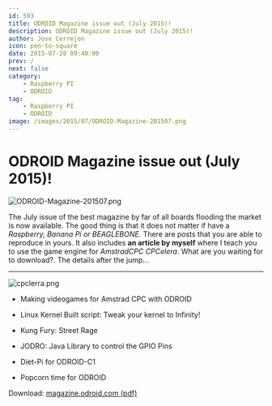 ```yaml
---
id: 593
title: ODROID Magazine issue out (July 2015)!
description: ODROID Magazine issue out (July 2015)!
author: Jose Cerrejon
icon: pen-to-square
date: 2015-07-20 09:40:00
prev: /
next: false
category:
    - Raspberry PI
    - ODROID
tag:
    - Raspberry PI
    - ODROID
image: /images/2015/07/ODROID-Magazine-201507.png
---
```


# ODROID Magazine issue out (July 2015)!

![ODROID-Magazine-201507.png](/images/2015/07/ODROID-Magazine-201507.png)

The July issue of the best magazine by far of all boards flooding the market is now available. The good thing is that it does not matter if have a _Raspberry, Banana Pi or BEAGLEBONE_. There are posts that you are able to reproduce in yours. It also includes **an article by myself** where I teach you to use the game engine for _AmstradCPC CPCelera_. What are you waiting for to download?. The details after the jump...

---

![cpclerra.png](/images/2015/07/cpclerra.png)

-   Making videogames for Amstrad CPC with ODROID

-   Linux Kernel Built script: Tweak your kernel to Infinity!

-   Kung Fury: Street Rage

-   JODRO: Java Library to control the GPIO Pins

-   Diet-Pi for ODROID-C1

-   Popcorn time for ODROID

Download: [magazine.odroid.com (pdf)](https://magazine.odroid.com/)
